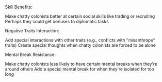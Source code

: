 Skill Benefits:

Make chatty colonists better at certain social skills like trading or recruiting
Perhaps they could get bonuses to diplomatic tasks

Negative Traits Interaction:

Add special interactions with other traits (e.g., conflicts with "misanthrope" traits)
Create special thoughts when chatty colonists are forced to be alone

Mental Break Resistance:

Make chatty colonists less likely to have certain mental breaks when they're around others
Add a special mental break for when they're isolated for too long